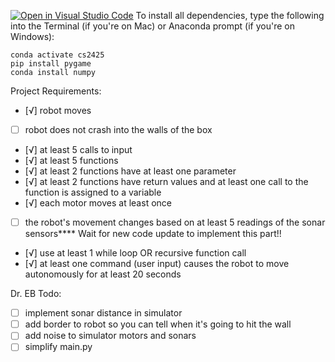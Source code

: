 [![Open in Visual Studio Code](https://classroom.github.com/assets/open-in-vscode-2e0aaae1b6195c2367325f4f02e2d04e9abb55f0b24a779b69b11b9e10269abc.svg)](https://classroom.github.com/online_ide?assignment_repo_id=17246855&assignment_repo_type=AssignmentRepo)
To install all dependencies, type the following into the Terminal (if you're on Mac) or Anaconda prompt (if you're on Windows):

    conda activate cs2425
    pip install pygame
    conda install numpy

Project Requirements:
* [√] robot moves
* [ ] robot does not crash into the walls of the box
* [√] at least 5 calls to input
* [√] at least 5 functions
* [√] at least 2 functions have at least one parameter
* [√] at least 2 functions have return values and at least one call to the function is assigned to a variable
* [√] each motor moves at least once
* [ ] the robot's movement changes based on at least 5 readings of the sonar sensors**** Wait for new code update to implement this part!!
* [√] use at least 1 while loop OR recursive function call
* [√] at least one command (user input) causes the robot to move autonomously for at least 20 seconds

Dr. EB Todo:
* [ ] implement sonar distance in simulator
* [ ] add border to robot so you can tell when it's going to hit the wall
* [ ] add noise to simulator motors and sonars
* [ ] simplify main.py